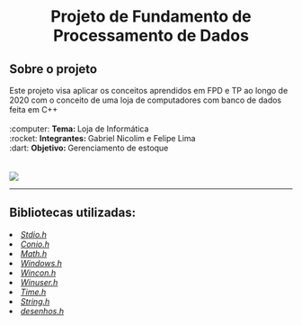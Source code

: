 <h1 align = "center">Projeto de Fundamento de Processamento de Dados</h1>

<h2>Sobre o projeto</h2>
Este projeto visa aplicar os conceitos aprendidos em FPD e TP ao longo de 2020 com o conceito de uma loja de computadores com banco de dados feita em C++<br><br>
:computer: <b>Tema: </b>Loja de Informática<br>
:rocket: <b>Integrantes: </b>Gabriel Nicolim e Felipe Lima<br>
:dart: <b>Objetivo: </b>Gerenciamento de estoque<br><br><br>

<img src="https://user-images.githubusercontent.com/69210720/111396661-555c5000-869e-11eb-84d8-cc96c92d3640.png"/>

<hr>

<h2>Bibliotecas utilizadas: </h2>
<li><a href = "https://pt.wikipedia.org/wiki/Stdio.h"><cite>Stdio.h</cite></a>
<li><a href = "https://www.programmingsimplified.com/c/conio.h"><cite>Conio.h</cite></a>
<li><a href = "http://linguagemc.com.br/a-biblioteca-math-h/"><cite>Math.h</cite></a>
<li><a href = "https://en.wikipedia.org/wiki/Windows.h"><cite>Windows.h</cite></a>
<li><a href = "https://docs.microsoft.com/en-us/windows/console/getconsolewindow"><cite>Wincon.h</cite></a>
<li><a href = "https://docs.microsoft.com/en-us/windows/win32/api/winuser/"><cite>Winuser.h</cite></a>
<li><a href = "https://pt.wikipedia.org/wiki/Time.h"><cite>Time.h</cite></a>
<li><a href = "http://linguagemc.com.br/a-biblioteca-string-h/"><cite>String.h</cite></a>
<li><a href = "https://github.com/GabrielNicolim/Trabalho-de-FPD/blob/remaster/scripts/functions/desenhos.h"><cite>desenhos.h</cite></a>
<br>
